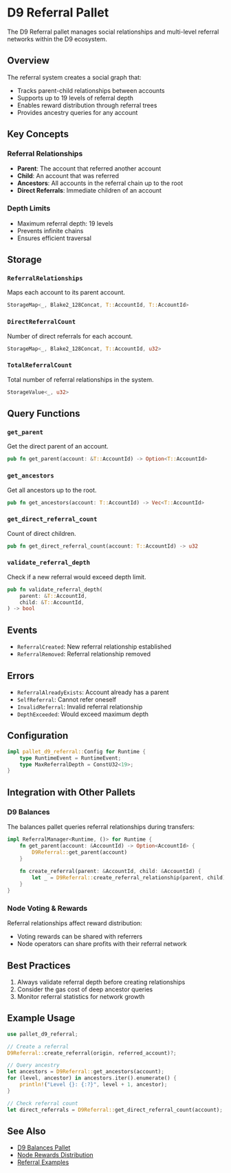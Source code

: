 # D9 Referral Pallet

The D9 Referral pallet manages social relationships and multi-level referral networks within the D9 ecosystem.

## Overview

The referral system creates a social graph that:
- Tracks parent-child relationships between accounts
- Supports up to 19 levels of referral depth
- Enables reward distribution through referral trees
- Provides ancestry queries for any account

## Key Concepts

### Referral Relationships
- **Parent**: The account that referred another account
- **Child**: An account that was referred
- **Ancestors**: All accounts in the referral chain up to the root
- **Direct Referrals**: Immediate children of an account

### Depth Limits
- Maximum referral depth: 19 levels
- Prevents infinite chains
- Ensures efficient traversal


## Storage

### `ReferralRelationships`
Maps each account to its parent account.

```rust
StorageMap<_, Blake2_128Concat, T::AccountId, T::AccountId>
```

### `DirectReferralCount`
Number of direct referrals for each account.

```rust
StorageMap<_, Blake2_128Concat, T::AccountId, u32>
```

### `TotalReferralCount`
Total number of referral relationships in the system.

```rust
StorageValue<_, u32>
```

## Query Functions

### `get_parent`
Get the direct parent of an account.

```rust
pub fn get_parent(account: &T::AccountId) -> Option<T::AccountId>
```

### `get_ancestors`
Get all ancestors up to the root.

```rust
pub fn get_ancestors(account: T::AccountId) -> Vec<T::AccountId>
```

### `get_direct_referral_count`
Count of direct children.

```rust
pub fn get_direct_referral_count(account: T::AccountId) -> u32
```

### `validate_referral_depth`
Check if a new referral would exceed depth limit.

```rust
pub fn validate_referral_depth(
    parent: &T::AccountId,
    child: &T::AccountId,
) -> bool
```

## Events

- `ReferralCreated`: New referral relationship established
- `ReferralRemoved`: Referral relationship removed

## Errors

- `ReferralAlreadyExists`: Account already has a parent
- `SelfReferral`: Cannot refer oneself
- `InvalidReferral`: Invalid referral relationship
- `DepthExceeded`: Would exceed maximum depth

## Configuration

```rust
impl pallet_d9_referral::Config for Runtime {
    type RuntimeEvent = RuntimeEvent;
    type MaxReferralDepth = ConstU32<19>;
}
```

## Integration with Other Pallets

### D9 Balances
The balances pallet queries referral relationships during transfers:

```rust
impl ReferralManager<Runtime, ()> for Runtime {
    fn get_parent(account: &AccountId) -> Option<AccountId> {
        D9Referral::get_parent(account)
    }
    
    fn create_referral(parent: &AccountId, child: &AccountId) {
        let _ = D9Referral::create_referral_relationship(parent, child);
    }
}
```

### Node Voting & Rewards
Referral relationships affect reward distribution:
- Voting rewards can be shared with referrers
- Node operators can share profits with their referral network

## Best Practices

1. Always validate referral depth before creating relationships
2. Consider the gas cost of deep ancestor queries
3. Monitor referral statistics for network growth

## Example Usage

```rust
use pallet_d9_referral;

// Create a referral
D9Referral::create_referral(origin, referred_account)?;

// Query ancestry
let ancestors = D9Referral::get_ancestors(account);
for (level, ancestor) in ancestors.iter().enumerate() {
    println!("Level {}: {:?}", level + 1, ancestor);
}

// Check referral count
let direct_referrals = D9Referral::get_direct_referral_count(account);
```

## See Also

- [D9 Balances Pallet](./d9-balances.md)
- [Node Rewards Distribution](./d9-node-rewards.md)
- [Referral Examples](./examples/referral-networks.md)